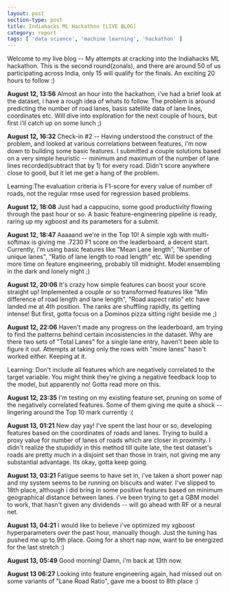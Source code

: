 ```yaml
---
layout: post
section-type: post
title: Indiahacks ML Hackathon [LIVE BLOG]
category: report
tags: [ 'data science', 'machine learning', 'hackathon' ]
---
```


Welcome to my live blog -- My attempts at cracking into the Indiahacks ML hackathon. This is the second round(zonals), and there are around 50 of us participating across India, only 15 will qualify for the finals. An exciting 20 hours to follow :)

**August 12, 13:56** Almost an hour into the hackathon, i've had a brief look at the dataset, i have a rough idea of whats to follow. The problem is around predicting the number of road lanes, basis satellite data of lane lines, coordinates etc. Will dive into exploration for the next couple of hours, but first i'll catch up on some lunch ;)

**August 12, 16:32** Check-in #2 -- Having understood the construct of the problem, and looked at various correlations between features, i'm now down to building some basic features. I submitted a couple solutions based on a very simple heuristic -- minimum and maximum of the number of lane lines recorded(subtract that by 1) for every road. Didn't score anywhere close to good, but it let me get a hang of the problem.

Learning:The evaluation criteria is F1-score for every value of number of roads, not the regular rmse used for regression based problems.

**August 12, 18:08** Just had a cappucino, some good productivity flowing through the past hour or so. A basic feature-engineering pipeline is ready, raring up my xgboost and its parameters for a submit. 

**August 12, 18:47** Aaaaand we're in the Top 10! A simple xgb with multi-softmax is giving me .7230 F1 score on the leaderboard, a decent start. Currently, i'm using basic features like "Mean Lane length", "Number of unique lanes", "Ratio of lane length to road length" etc. Will be spending more time on feature engineering, probably till midnight. Model ensembling in the dark and lonely night ;)

**August 12, 20:06** It's crazy how simple features can boost your score straight up! Implemented a couple or so transformed features like "Min difference of road length and lane length", "Road aspect ratio" etc have landed me at 4th position. The ranks are shuffling rapidly, its getting intense! But first, gotta focus on a Dominos pizza sitting right beside me ;)

**August 12, 22:06** Haven't made any progress on the leaderboard, am trying to find the patterns behind certain incosistencies in the dataset. Why are there two sets of "Total Lanes" for a single lane entry, haven't been able to figure it out. Attempts at taking only the rows with "more lanes" hasn't worked either. Keeping at it.

Learning: Don't include all features which are negatively correlated to the target variable. You might think they're giving a negative feedback loop to the model, but apparently no! Gotta read more on this.

**August 12, 23:35** I'm testing on my existing feature set, pruning on some of the negatively correlated features. Some of them giving me quite a shock -- lingering around the Top 10 mark currently :(

**August 13, 01:21** New day yay! I've spent the last hour or so, developing features based on the coordinates of roads and lanes. Trying to build a proxy value for number of lanes of roads which are closer in proximity. I didn't realize the stupididy in this method till quite late, the test dataset's roads are pretty much in a disjoint set than those in train, not giving me any substantial advantage. Its okay, gotta keep going.

**August 13, 03:21** Fatigue seems to have set in, i've taken a short power nap and my system seems to be running on biscuits and water. I've slipped to 18th place, although i did bring in some positive features based on minimum geographical distance between lanes. i've been trying to get a GBM model to work, that hasn't given any dividends -- will go ahead with RF or a neural net.

**August 13, 04:21** I would like to believe i've optimized my xgboost hyperparameters over the past hour, manually though. Just the tuning has pushed me up to 9th place. Going for a short nap now, want to be energized for the last stretch :)

**August 13, 05:49** Good morning! Damn, i'm back at 13th now.

**August 13 06:27** Looking into feature engineering again, had missed out on some variants of "Lane Road Ratio", gave me a boost to 8th place :)